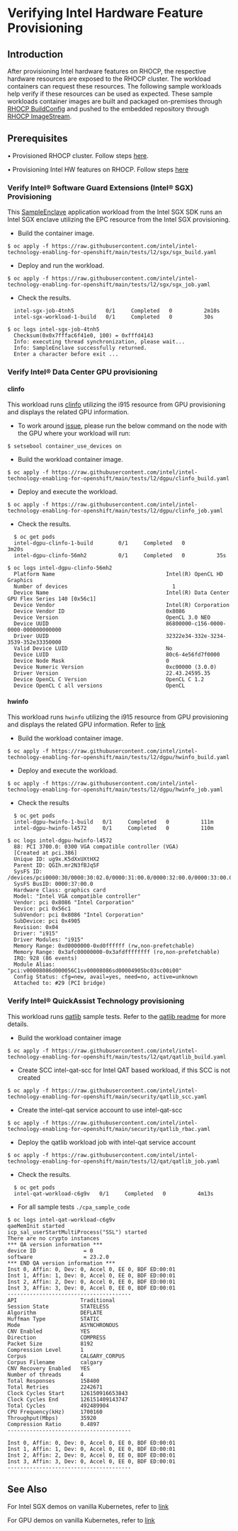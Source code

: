 # Verifying Intel Hardware Feature Provisioning
## Introduction
After provisioning Intel hardware features on RHOCP, the respective hardware resources are exposed to the RHOCP cluster. The workload containers can request these resources. The following sample workloads help verify if these resources can be used as expected. These sample workloads container images are built and packaged on-premises through [RHOCP BuildConfig](https://docs.openshift.com/container-platform/4.13/cicd/builds/understanding-buildconfigs.html) and pushed to the embedded repository through [RHOCP ImageStream](https://docs.openshift.com/container-platform/4.13/openshift_images/image-streams-manage.html).

## Prerequisites
•	Provisioned RHOCP cluster. Follow steps [here](/README.md#provisioning-rhocp-cluster). 

•	Provisioning Intel HW features on RHOCP. Follow steps [here](/README.md#provisioning-intel-hardware-features-on-rhocp)

### Verify Intel® Software Guard Extensions (Intel® SGX) Provisioning
This [SampleEnclave](https://github.com/intel/linux-sgx/tree/master/SampleCode/SampleEnclave) application workload from the Intel SGX SDK runs an Intel SGX enclave utilizing the EPC resource from the Intel SGX provisioning.
* Build the container image. 
  
```$ oc apply -f https://raw.githubusercontent.com/intel/intel-technology-enabling-for-openshift/main/tests/l2/sgx/sgx_build.yaml```

* Deploy and run the workload.
  
```$ oc apply -f https://raw.githubusercontent.com/intel/intel-technology-enabling-for-openshift/main/tests/l2/sgx/sgx_job.yaml```

*	Check the results.
```$ oc get pods
  intel-sgx-job-4tnh5          0/1     Completed   0          2m10s
  intel-sgx-workload-1-build   0/1     Completed   0          30s
```
```
$ oc logs intel-sgx-job-4tnh5
  Checksum(0x0x7fffac6f41e0, 100) = 0xfffd4143
  Info: executing thread synchronization, please wait...
  Info: SampleEnclave successfully returned.
  Enter a character before exit ...
```
### Verify Intel® Data Center GPU provisioning
#### clinfo
This workload runs [clinfo](https://github.com/Oblomov/clinfo) utilizing the i915 resource from GPU provisioning and displays the related GPU information.
* To work around [issue](https://github.com/intel/intel-technology-enabling-for-openshift/issues/107), please run the below command on the node with the GPU where your workload will run:
  
```$ setsebool container_use_devices on```

*	Build the workload container image. 

```$ oc apply -f https://raw.githubusercontent.com/intel/intel-technology-enabling-for-openshift/main/tests/l2/dgpu/clinfo_build.yaml ```

*	Deploy and execute the workload.

```$ oc apply -f https://raw.githubusercontent.com/intel/intel-technology-enabling-for-openshift/main/tests/l2/dgpu/clinfo_job.yaml```

* Check the results.
``` 
  $ oc get pods
  intel-dgpu-clinfo-1-build        0/1     Completed   0          3m20s
  intel-dgpu-clinfo-56mh2          0/1     Completed   0          35s
```
```
$ oc logs intel-dgpu-clinfo-56mh2  
  Platform Name                                   Intel(R) OpenCL HD Graphics
  Number of devices                                 1
  Device Name                                     Intel(R) Data Center GPU Flex Series 140 [0x56c1]
  Device Vendor                                   Intel(R) Corporation
  Device Vendor ID                                0x8086
  Device Version                                  OpenCL 3.0 NEO
  Device UUID                                     86800000-c156-0000-0000-000000000000
  Driver UUID                                     32322e34-332e-3234-3539-352e33350000
  Valid Device LUID                               No
  Device LUID                                     80c6-4e56fd7f0000
  Device Node Mask                                0
  Device Numeric Version                          0xc00000 (3.0.0)
  Driver Version                                  22.43.24595.35
  Device OpenCL C Version                         OpenCL C 1.2
  Device OpenCL C all versions                    OpenCL 
```                                               
#### hwinfo

This workload runs ```hwinfo``` utilizing the i915 resource from GPU provisioning and displays the related GPU information. Refer to [link](https://dgpu-docs.intel.com/driver/installation.html#verify-install)


*	Build the workload container image. 

```$ oc apply -f https://raw.githubusercontent.com/intel/intel-technology-enabling-for-openshift/main/tests/l2/dgpu/hwinfo_build.yaml ```

*	Deploy and execute the workload.

```$ oc apply -f https://raw.githubusercontent.com/intel/intel-technology-enabling-for-openshift/main/tests/l2/dgpu/hwinfo_job.yaml```

* Check the results
``` 
  $ oc get pods
  intel-dgpu-hwinfo-1-build   0/1     Completed   0          111m
  intel-dgpu-hwinfo-l4572     0/1     Completed   0          110m
```
```
$ oc logs intel-dgpu-hwinfo-l4572  
  88: PCI 3700.0: 0300 VGA compatible controller (VGA)
  [Created at pci.386]
  Unique ID: ug9x.K5dXxUXtHX2
  Parent ID: QGIh.mr2N3fBJq5F
  SysFS ID: /devices/pci0000:30/0000:30:02.0/0000:31:00.0/0000:32:00.0/0000:33:00.0/0000:34:08.0/0000:35:00.0/0000:36:01.0/0000:37:00.0
  SysFS BusID: 0000:37:00.0
  Hardware Class: graphics card
  Model: "Intel VGA compatible controller"
  Vendor: pci 0x8086 "Intel Corporation"
  Device: pci 0x56c1
  SubVendor: pci 0x8086 "Intel Corporation"
  SubDevice: pci 0x4905
  Revision: 0x04
  Driver: "i915"
  Driver Modules: "i915"
  Memory Range: 0xd0000000-0xd0ffffff (rw,non-prefetchable)
  Memory Range: 0x3afc00000000-0x3afdffffffff (ro,non-prefetchable)
  IRQ: 928 (86 events)
  Module Alias: "pci:v00008086d000056C1sv00008086sd00004905bc03sc00i00"
  Config Status: cfg=new, avail=yes, need=no, active=unknown
  Attached to: #29 (PCI bridge)
```                        

### Verify Intel® QuickAssist Technology provisioning
This workload runs [qatlib](https://github.com/intel/qatlib) sample tests. Refer to the [qatlib readme](https://github.com/intel/qatlib/blob/main/INSTALL) for more details. 

*	Build the workload container image

```$ oc apply -f https://raw.githubusercontent.com/intel/intel-technology-enabling-for-openshift/main/tests/l2/qat/qatlib_build.yaml ```

* Create SCC intel-qat-scc for Intel QAT based workload, if this SCC is not created   
  
```$ oc apply -f https://raw.githubusercontent.com/intel/intel-technology-enabling-for-openshift/main/security/qatlib_scc.yaml```
      
* Create the intel-qat service account to use intel-qat-scc
  
```$ oc apply -f https://raw.githubusercontent.com/intel/intel-technology-enabling-for-openshift/main/security/qatlib_rbac.yaml```

* Deploy the qatlib workload job with intel-qat service account
  
```$ oc apply -f https://raw.githubusercontent.com/intel/intel-technology-enabling-for-openshift/main/tests/l2/qat/qatlib_job.yaml```

* Check the results.
``` 
  $ oc get pods
  intel-qat-workload-c6g9v   0/1     Completed   0          4m13s
```


* For all sample tests `./cpa_sample_code` 

```
$ oc logs intel-qat-workload-c6g9v
qaeMemInit started
icp_sal_userStartMultiProcess("SSL") started
There are no crypto instances
*** QA version information ***
device ID               = 0
software                = 23.2.0
*** END QA version information ***
Inst 0, Affin: 0, Dev: 0, Accel 0, EE 0, BDF ED:00:01
Inst 1, Affin: 1, Dev: 0, Accel 0, EE 0, BDF ED:00:01
Inst 2, Affin: 2, Dev: 0, Accel 0, EE 0, BDF ED:00:01
Inst 3, Affin: 3, Dev: 0, Accel 0, EE 0, BDF ED:00:01
---------------------------------------
API                    Traditional
Session State          STATELESS
Algorithm              DEFLATE
Huffman Type           STATIC
Mode                   ASYNCHRONOUS
CNV Enabled            YES
Direction              COMPRESS
Packet Size            8192
Compression Level      1
Corpus                 CALGARY_CORPUS
Corpus Filename        calgary
CNV Recovery Enabled   YES
Number of threads      4
Total Responses        158400
Total Retries          2242671
Clock Cycles Start     126150916653843
Clock Cycles End       126151409143747
Total Cycles           492489904
CPU Frequency(kHz)     1700160
Throughput(Mbps)       35920
Compression Ratio      0.4897
---------------------------------------

Inst 0, Affin: 0, Dev: 0, Accel 0, EE 0, BDF ED:00:01
Inst 1, Affin: 1, Dev: 0, Accel 0, EE 0, BDF ED:00:01
Inst 2, Affin: 2, Dev: 0, Accel 0, EE 0, BDF ED:00:01
Inst 3, Affin: 3, Dev: 0, Accel 0, EE 0, BDF ED:00:01
---------------------------------------
```


## See Also
For Intel SGX demos on vanilla Kubernetes, refer to [link](https://github.com/intel/intel-device-plugins-for-kubernetes/tree/main/demo/sgx-sdk-demo) 

For GPU demos on vanilla Kubernetes, refer to [link](https://github.com/intel/intel-device-plugins-for-kubernetes/tree/main/demo/intel-opencl-icd) 
